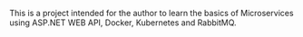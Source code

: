This is a project intended for the author to learn the basics of Microservices using ASP.NET WEB API, Docker, Kubernetes and RabbitMQ.